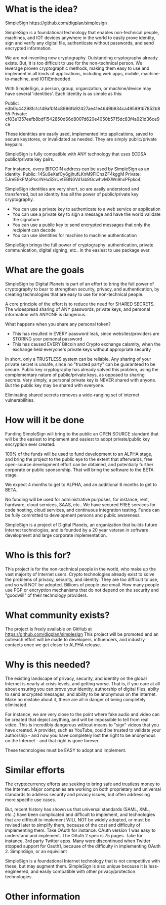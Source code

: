 # What is the idea?

SimpleSign https://github.com/digplan/simplesign

SimpleSign is a foundational technology that enables non-technical people, machines, and IOT devices anywhere in the world to easily prove identity, sign and verify any digital file, authenticate without passwords, and send encrypted information.

We are not inventing new cryptography.  Outstanding cryptography already exists.  But, it is too difficult to use for the non-technical person.  We leverage proven cryptographic methods, making them easy to use and implement in all kinds of applications, including web apps, mobile, machine-to-machine, and IOT/Embedded.

With SimpleSign, a person, group, organization, or machine/device may have several 'identities'.  Each identity is as simple as this:

Public:   e3b0c44298fc1c149afbf4c8996fb92427ae41e4649b934ca495991b7852b855
Private:  cf83e1357eefb8bdf1542850d66d8007d620e4050b5715dc83f4a921d36ce9ce

These identities are easily used, implemented into applications, saved to secure keystores, or invalidated as needed.  They are simply public/private keypairs.

SimpleSign is fully compatible with ANY technology that uses ECDSA public/private key pairs.

For instance, every BITCOIN address can be used by SimpleSign as an identity:
Public: 14Su6eXefCy6gjhufLKnM9FiCnzZF4kggM
Private: 5JreE9kFMpPscrNHuSSrUvtEBN6Vd1ab9GcwhvMXWn9hxPFpko4

SimpleSign identities are very short, so are easily understood and transferred, but an identity has all the power of public/private key cryptography. 

- You can use a private key to authenticate to a web service or application
- You can use a private key to sign a message and have the world validate the signature
- You can use a public key to send encrypted messages that only the recipient can decode
- You can use identities for machine to machine authentication

SimpleSign brings the full power of cryptography: authentication, private communication, digital signing, etc.. in the easiest to use package ever.

# What are the goals

SimpleSign by Digital Planets is part of an effort to bring the full power of cryptography to bear to strengthen security, privacy, and authentication, by creating technologies that are easy to use for non-technical people.

A core principle of the effort is to reduce the need for SHARED SECRETS. The widespread sharing of ANY passwords, private keys, and personal information with ANYONE is dangerous.  

What happens when you share any personal token?

- This has resulted in EVERY password leak, since websites/providers are STORING your personal password
- This has caused EVERY Bitcoin and Crypto exchange calamity, when the exchange held everyone's private keys without appropriate security

In short, only a TRUSTLESS system can be reliable. Any sharing of your private secret is unsafe, since no "trusted party" can be guaranteed to be secure.  Public key cryptography has already solved this problem, using the complementary nature of public/private keys, as opposed to sharing secrets.  Very simply, a personal private key is NEVER shared with anyone.  But the public key may be shared with everyone.

Eliminating shared secrets removes a wide-ranging set of internet vulnerabilities.

# How will it be done

Funding SimpleSign will bring to the public an OPEN SOURCE standard that will be the easiest to implement and easiest to adopt private/public key encryption ever created.

100% of the funds will be used to fund development to an ALPHA stage, and bring the project to the public eye to the extent that afterwards, free open-source development effort can be obtained, and potentially further corporate or public sponsorship. That will bring the software to the BETA stage.

We expect 4 months to get to ALPHA, and an additional 6 months to get to BETA.

No funding will be used for administrative purposes, for instance, rent, hardware, cloud services, SAAS, etc.. We have secured FREE services for code hosting, cloud services, and continuous integration testing.  Funds can be fully committed to development persons and public awareness.

SimpleSign is a project of Digital Planets, an organization that builds future Internet technologies, and is founded by a 20 year veteran in software development and large corporate implementation.

# Who is this for?

This project is for the non-technical people in the world, who make up the vast majority of Internet users.  Crypto technologies already exist to solve the problems of privacy, security, and identity.  They are too difficult to use, and so will NOT be adopted.  Billions of people use email.  How many people use PGP or encryption mechanisms that do not depend on the security and "goodwill" of their technology providers.   

# What community exists?

The project is freely available on GitHub at https://github.com/digplan/simplesign
This project will be promoted and an outreach effort will be made to developers, influencers, and industry contacts once we get closer to ALPHA release.

# Why is this needed?

The existing landscape of privacy, security, and identity on the global Internet is nearly at crisis levels, and getting worse.  That is, if you care at all about ensuring you can prove your identity, authorship of digital files, abilty to send encrypted messages, and ability to be anonymous on the Internet.  Make no mistake about it, these are all in danger of being completely eliminated.

For instance, we are very close to the point where fake audio and video can be created that depict anything, and will be impossible to tell from real video.  This is incredibly dangerous without means to "sign" videos that you have created.  A provider, such as YouTube, could be trusted to validate your authorship - and now you have completely lost the right to be anonymous on the Internet - and that right is gone forever.

These technologies must be EASY to adopt and implement.

# Similar efforts

The cryptocurrency efforts are seeking to bring safe and trustless money to the Internet.  Major companies are working on both proprietary and universal standards to address security and privacy issues, but often addressing more specific use cases. 

But, recent history has shown us that universal standards (SAML, XML, etc..) have been complicated and difficult to implement, and technologies that are difficult to implement WILL NOT be widely adopted, or must be revised later to simplify them, because of the cost and difficulty of implementing them.  Take OAuth for instance.  OAuth version 1 was easy to understand and implement.  The OAuth 2 spec is 75 pages.  Take for instance, 3rd party Twitter apps.  Many were discontinued when Twitter stopped support for Oauth1, because of the difficulty in implementing OAuth 2.  SimpleSign, or an equivilant 

SimpleSign is a foundational Internet technology that is not competitive with these, but may augment them.  SimpleSign is also unique because it is less-engineered, and easily compatible with other privacy/protection technologies.

# Other information

